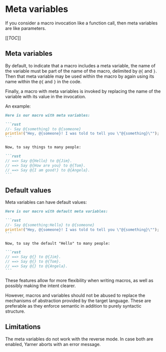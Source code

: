 # Meta variables

If you consider a macro invocation like a function call, then meta variables are like parameters.

[[_TOC_]]

## Meta variables

By default, to indicate that a macro includes a meta variable, the name of the variable must be part of the name of the macro, delimited by `@{` and `}`.
Then that meta variable may be used within the macro by again using its name within the `@{` and `}` in the code.

Finally, a macro with meta variables is invoked by replacing the name of the variable with its value in the invocation.

An example:

````markdown
Here is our macro with meta variables:

```rust
//- Say @{something} to @{someone}
println!("Hey, @{someone}! I was told to tell you \"@{something}\"");
```

Now, to say things to many people:

```rust
// ==> Say @{Hello} to @{Jim}.
// ==> Say @{How are you} to @{Tom}.
// ==> Say @{I am good!} to @{Angela}.
```
````

## Default values

Meta variables can have default values:

````markdown
Here is our macro with default meta variables:

```rust
//- Say @{something:Hello} to @{someone}
println!("Hey, @{someone}! I was told to tell you \"@{something}\"");
```

Now, to say the default "Hello" to many people:

```rust
// ==> Say @{} to @{Jim}.
// ==> Say @{} to @{Tom}.
// ==> Say @{} to @{Angela}.
```
````

These features allow for more flexibility when writing macros, as well as possibly making the intent clearer.

However, macros and variables should not be abused to replace the mechanisms of abstraction provided by the target language. These are preferable as they enforce semantic in addition to purely syntactic structure.

## Limitations

The meta variables do not work with the reverse mode. In case both are enabled, Yarner aborts with an error message.
